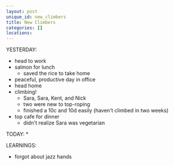 ```yaml
---
layout: post
unique_id: new_climbers
title: New Climbers
categories: []
locations: 
---
```


YESTERDAY:
* head to work
* salmon for lunch
  * saved the rice to take home
* peaceful, productive day in office
* head home
* climbing!
  * Sara, Sara, Kent, and Nick
  * two were new to top-roping
  * finished a 10c and 10d easily (haven't climbed in two weeks)
* top cafe for dinner
  * didn't realize Sara was vegetarian

TODAY:
* 

LEARNINGS:
* forgot about jazz hands
